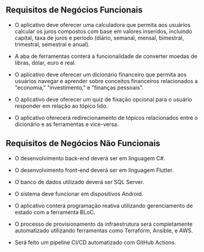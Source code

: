 
## **Requisitos de Negócios Funcionais**

- O aplicativo deve oferecer uma calculadora que permita aos usuários calcular os juros compostos com base em valores inseridos, incluindo capital, taxa de juros e período (diário, semanal, mensal, bimestral, trimestral, semestral e anual).

- A aba de ferramentas conterá a funcionalidade de converter moedas de libras, dólar, euro e real.

- O aplicativo deve oferecer um dicionário financeiro que permita aos usuários navegar e aprender sobre conceitos financeiros relacionados a "economia," "investimento," e "finanças pessoais".

- O aplicativo deve oferecer um quiz de fixação opcional para o usuário responder em relação ao tópico lido.

- O aplicativo oferecerá redirecionamento de tópicos relacionados entre o dicionário e as ferramentas e vice-versa.

## **Requisitos de Negócios Não Funcionais**

- O desenvolvimento back-end deverá ser em linguagem C#.

- O desenvolvimento front-end deverá ser em linguagem Flutter.

- O banco de dados utilizado deverá ser SQL Server.

- O sistema deve funcionar em dispositivos Android.

- O aplicativo conterá programação reativa utilizando gerenciamento de estado com a ferramenta BLoC.

- O processo de provisionamento da infraestrutura será completamente automatizado utilizando ferramentas como Terraform, Ansible, e AWS.

- Será feito um pipeline CI/CD automatizado com GitHub Actions.

